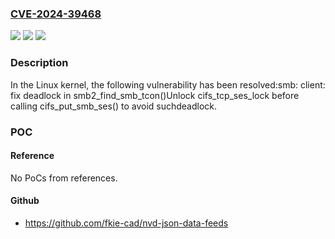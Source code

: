 ### [CVE-2024-39468](https://cve.mitre.org/cgi-bin/cvename.cgi?name=CVE-2024-39468)
![](https://img.shields.io/static/v1?label=Product&message=Linux&color=blue)
![](https://img.shields.io/static/v1?label=Version&message=1da177e4c3f4%3C%20b09b556e4896%20&color=brighgreen)
![](https://img.shields.io/static/v1?label=Vulnerability&message=n%2Fa&color=brighgreen)

### Description

In the Linux kernel, the following vulnerability has been resolved:smb: client: fix deadlock in smb2_find_smb_tcon()Unlock cifs_tcp_ses_lock before calling cifs_put_smb_ses() to avoid suchdeadlock.

### POC

#### Reference
No PoCs from references.

#### Github
- https://github.com/fkie-cad/nvd-json-data-feeds

